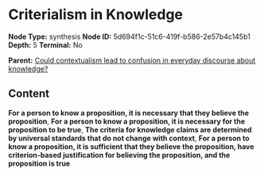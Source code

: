 # Criterialism in Knowledge

**Node Type:** synthesis
**Node ID:** 5d694f1c-51c6-419f-b586-2e57b4c145b1
**Depth:** 5
**Terminal:** No

**Parent:** [Could contextualism lead to confusion in everyday discourse about knowledge?](could-contextualism-lead-to-confusion-in-everyday-discourse-about-knowledge-antithesis-e5e143c5-98eb-4fa7-bd41-87fa50360fa8.md)

## Content

**For a person to know a proposition, it is necessary that they believe the proposition**, **For a person to know a proposition, it is necessary for the proposition to be true**, **The criteria for knowledge claims are determined by universal standards that do not change with context**, **For a person to know a proposition, it is sufficient that they believe the proposition, have criterion-based justification for believing the proposition, and the proposition is true**

